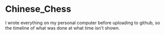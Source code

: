 # Chinese_Chess

I wrote everything on my personal computer before uploading to github, so the timeline of what was done at what time isn't shown.
